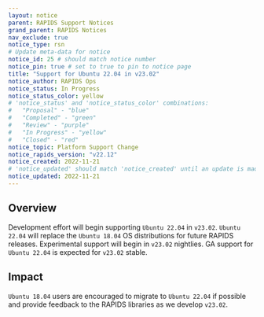 ```yaml
---
layout: notice
parent: RAPIDS Support Notices
grand_parent: RAPIDS Notices
nav_exclude: true
notice_type: rsn
# Update meta-data for notice
notice_id: 25 # should match notice number
notice_pin: true # set to true to pin to notice page
title: "Support for Ubuntu 22.04 in v23.02"
notice_author: RAPIDS Ops
notice_status: In Progress
notice_status_color: yellow
# 'notice_status' and 'notice_status_color' combinations:
#   "Proposal" - "blue"
#   "Completed" - "green"
#   "Review" - "purple"
#   "In Progress" - "yellow"
#   "Closed" - "red"
notice_topic: Platform Support Change
notice_rapids_version: "v22.12"
notice_created: 2022-11-21
# 'notice_updated' should match 'notice_created' until an update is made
notice_updated: 2022-11-21
---
```


## Overview

Development effort will begin supporting `Ubuntu 22.04` in `v23.02`. `Ubuntu 22.04` will replace the `Ubuntu 18.04` OS distributions for future RAPIDS releases. Experimental support will begin in `v23.02` nightlies. GA support for `Ubuntu 22.04` is expected for `v23.02` stable.

## Impact

`Ubuntu 18.04` users are encouraged to migrate to `Ubuntu 22.04` if possible and provide feedback to the RAPIDS libraries as we develop `v23.02`.
